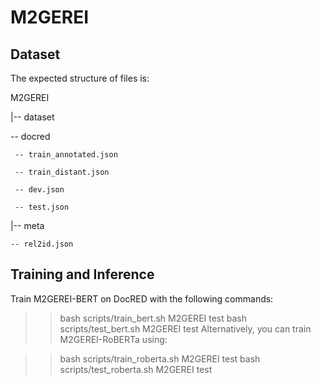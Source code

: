 # M2GEREI

## Dataset
The expected structure of files is:

M2GEREI

 |-- dataset
 
   -- docred
 
     -- train_annotated.json   
 
     -- train_distant.json
 
     -- dev.json
     
     -- test.json
 
 |-- meta
 
    -- rel2id.json
 
 ## Training and Inference
 
 Train M2GEREI-BERT on DocRED with the following commands:

>> bash scripts/train_bert.sh M2GEREI test 
>> bash scripts/test_bert.sh M2GEREI test 
Alternatively, you can train M2GEREI-RoBERTa using:

>> bash scripts/train_roberta.sh M2GEREI test 
>> bash scripts/test_roberta.sh M2GEREI test 
